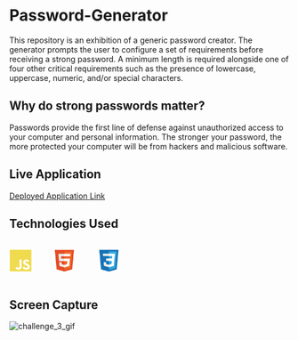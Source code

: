 # Password-Generator
This repository is an exhibition of a generic password creator. The generator prompts the user to configure a set of requirements before receiving a strong password. A minimum length is required alongside one of four other critical requirements such as the presence of lowercase, uppercase, numeric, and/or special characters.

## Why do strong passwords matter?
Passwords provide the first line of defense against unauthorized access to your computer and personal information. The stronger your password, the more protected your computer will be from hackers and malicious software.

 ## Live Application
[Deployed Application Link](https://c1flores.github.io/Password-Generator/)

## Technologies Used
<div style="display: inline_block"><br>
  <img height="40" align="center" alt="Chris-Js" height="30" width="40" src="https://raw.githubusercontent.com/devicons/devicon/master/icons/javascript/javascript-plain.svg">
 &nbsp;&nbsp;&nbsp;&nbsp;&nbsp;&nbsp;&nbsp;&nbsp;
<img height="40" align="center" alt="Chris-HTML" height="30" width="40" src="https://raw.githubusercontent.com/devicons/devicon/master/icons/html5/html5-original.svg">
 &nbsp;&nbsp;&nbsp;&nbsp;&nbsp;&nbsp;&nbsp;&nbsp;
<img height="40" align="center" alt="Chris-CSS" height="30" width="40" src="https://raw.githubusercontent.com/devicons/devicon/master/icons/css3/css3-original.svg">
  &nbsp;&nbsp;&nbsp;&nbsp;&nbsp;&nbsp;&nbsp;&nbsp;
</div>

</br>

## Screen Capture
![challenge_3_gif](https://user-images.githubusercontent.com/81927296/185214037-09f70327-e924-473b-8f3a-d16d14666c51.gif)
